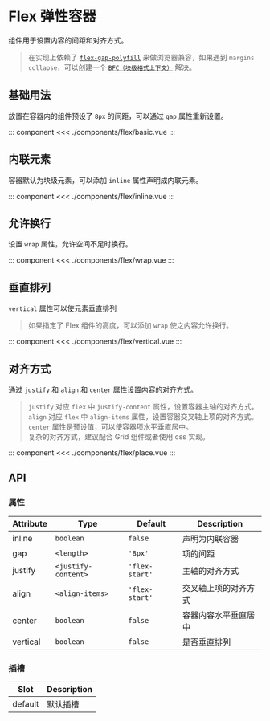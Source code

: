 # Flex 弹性容器

组件用于设置内容的间距和对齐方式。

> 在实现上依赖了 [`flex-gap-polyfill`](https://github.com/limitlessloop/flex-gap-polyfill) 来做浏览器兼容，如果遇到 `margins collapse`，可以创建一个 [`BFC（块级格式上下文）`](https://developer.mozilla.org/en-US/docs/Web/Guide/CSS/Block_formatting_context) 解决。

## 基础用法

放置在容器内的组件预设了 `8px` 的间距，可以通过 `gap` 属性重新设置。

::: component <FlexBasic/>
<<< ./components/flex/basic.vue
:::

## 内联元素

容器默认为块级元素，可以添加 `inline` 属性声明成内联元素。

::: component <FlexInline/>
<<< ./components/flex/inline.vue
:::

## 允许换行

设置 `wrap` 属性，允许空间不足时换行。

::: component <FlexWrap/>
<<< ./components/flex/wrap.vue
:::

## 垂直排列

`vertical` 属性可以使元素垂直排列

> 如果指定了 Flex 组件的高度，可以添加 `wrap` 使之内容允许换行。

::: component <FlexVertical/>
<<< ./components/flex/vertical.vue
:::

## 对齐方式

通过 `justify` 和 `align` 和 `center` 属性设置内容的对齐方式。

> `justify` 对应 `flex` 中 `justify-content` 属性，设置容器主轴的对齐方式。  
> `align` 对应 `flex` 中 `align-items` 属性，设置容器交叉轴上项的对齐方式。  
> `center` 属性是预设值，可以使容器项水平垂直居中。  
> 复杂的对齐方式，建议配合 Grid 组件或者使用 css 实现。

::: component <FlexPlace/>
<<< ./components/flex/place.vue
:::

## API

### 属性

| Attribute | Type                | Default        | Description       |
|-----------|---------------------|----------------|-------------------|
| inline    | `boolean`           | `false`        | 声明为内联容器      |
| gap       | `<length>`          | `'8px'`        | 项的间距           |
| justify   | `<justify-content>` | `'flex-start'` | 主轴的对齐方式      |
| align     | `<align-items>`     | `'flex-start'` | 交叉轴上项的对齐方式 |
| center    | `boolean`           | `false`        | 容器内容水平垂直居中 |
| vertical  | `boolean`           | `false`        | 是否垂直排列        |

### 插槽

| Slot    | Description |
|---------|-------------|
| default | 默认插槽     |
